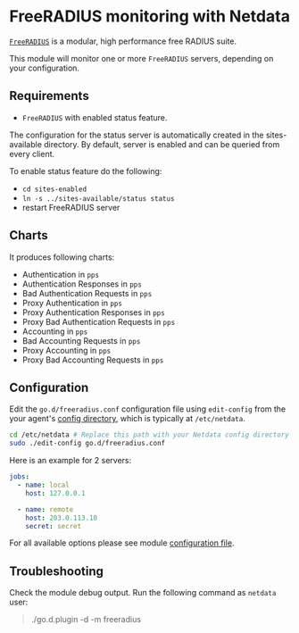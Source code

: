 # FreeRADIUS monitoring with Netdata

[`FreeRADIUS`](https://freeradius.org/) is a modular, high performance free RADIUS suite.

This module will monitor one or more `FreeRADIUS` servers, depending on your configuration.

## Requirements

-   `FreeRADIUS` with enabled status feature.

The configuration for the status server is automatically created in the sites-available directory.
By default, server is enabled and can be queried from every client.

To enable status feature do the following:

-   `cd sites-enabled`
-   `ln -s ../sites-available/status status`
-   restart FreeRADIUS server


## Charts

It produces following charts:

-   Authentication in `pps`
-   Authentication Responses in `pps`
-   Bad Authentication Requests in `pps`
-   Proxy Authentication in `pps`
-   Proxy Authentication Responses in `pps`
-   Proxy Bad Authentication Requests in `pps`
-   Accounting in `pps`
-   Bad Accounting Requests in `pps` 
-   Proxy Accounting in `pps`
-   Proxy Bad Accounting Requests in `pps` 

## Configuration
 
Edit the `go.d/freeradius.conf` configuration file using `edit-config` from the your agent's [config
directory](../../../../docs/step-by-step/step-04.md#find-your-netdataconf-file), which is typically at `/etc/netdata`.

```bash
cd /etc/netdata # Replace this path with your Netdata config directory
sudo ./edit-config go.d/freeradius.conf
```

Here is an example for 2 servers:

```yaml
jobs:
  - name: local
    host: 127.0.0.1

  - name: remote
    host: 203.0.113.10
    secret: secret 
```

For all available options please see module [configuration file](https://github.com/netdata/go.d.plugin/blob/master/config/go.d/freeradius.conf).

## Troubleshooting

Check the module debug output. Run the following command as `netdata` user:

> ./go.d.plugin -d -m freeradius
